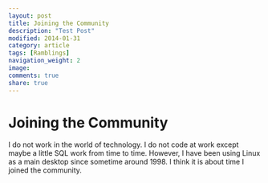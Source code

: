 ```yaml
---
layout: post
title: Joining the Community
description: "Test Post"
modified: 2014-01-31
category: article
tags: [Ramblings]
navigation_weight: 2
image:
comments: true
share: true
---
```


# Joining the Community

I do not work in the world of technology. I do not code at work except maybe a little SQL work from time to time. However, I have been using Linux as a main desktop since sometime around 1998. I think it is about time I joined the community.
